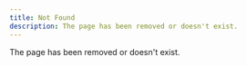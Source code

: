```yaml
---
title: Not Found
description: The page has been removed or doesn't exist.
---
```


The page has been removed or doesn't exist.
